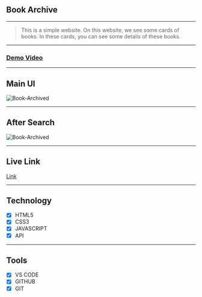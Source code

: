## Book Archive

---

> This is a simple website. On this website, we see some cards of books. In these cards, you can see some details of these books.

---

### [Demo Video](https://drive.google.com/file/d/1TMaX6VXI94klU_f5sdLMBzm7MvjyvTw-/view?usp=sharing)

---

## Main UI

<img src="https://i.ibb.co/zRg9T6T/Book-Archived.png" alt="Book-Archived" border="0">

---

## After Search

<img src="https://i.ibb.co/RvHXzQw/Book-Archived.png" alt="Book-Archived" border="0">

---

## Live Link

[Link](https://books-archived.netlify.app/)

---

## Technology

- [x] HTML5
- [x] CSS3
- [x] JAVASCRIPT
- [x] API

---

## Tools

- [x] VS CODE
- [x] GITHUB
- [x] GIT

